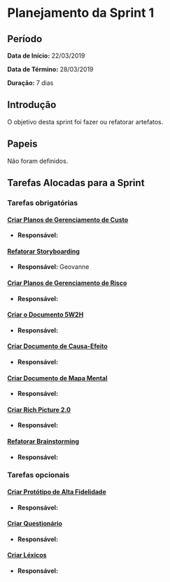 # Planejamento da Sprint 1

## Período
**Data de Início:** 22/03/2019  

**Data de Término:** 28/03/2019

**Duração:** 7 dias

## Introdução
O objetivo desta sprint foi fazer ou refatorar artefatos.

## Papeis
Não foram definidos.

## Tarefas Alocadas para a Sprint
### Tarefas obrigatórias

#### [Criar Planos de Gerenciamento de Custo](https://github.com/ads-2019-1/ads-2019-1/issues/10)
* **Responsável:**  

#### [Refatorar Storyboarding](https://github.com/ads-2019-1/ads-2019-1/issues/34)
* **Responsável:** Geovanne

#### [Criar Planos de Gerenciamento de Risco](https://github.com/ads-2019-1/ads-2019-1/issues/31)
* **Responsável:**  

#### [Criar o Documento 5W2H](https://github.com/ads-2019-1/ads-2019-1/issues/13)
* **Responsável:**  

#### [Criar Documento de Causa-Efeito](https://github.com/ads-2019-1/ads-2019-1/issues/32)
* **Responsável:**  

#### [Criar Documento de Mapa Mental](https://github.com/ads-2019-1/ads-2019-1/issues/33)
* **Responsável:**  

#### [Criar Rich Picture 2.0](https://github.com/ads-2019-1/ads-2019-1/issues/8)
* **Responsável:**  

#### [Refatorar Brainstorming](https://github.com/ads-2019-1/ads-2019-1/issues/36)
* **Responsável:**  


### Tarefas opcionais

#### [Criar Protótipo de Alta Fidelidade](https://github.com/ads-2019-1/ads-2019-1/issues/12)
* **Responsável:**  

#### [Criar Questionário](https://github.com/ads-2019-1/ads-2019-1/issues/35)
* **Responsável:**  



#### [Criar Léxicos](https://github.com/ads-2019-1/ads-2019-1/issues/37)
* **Responsável:**  
